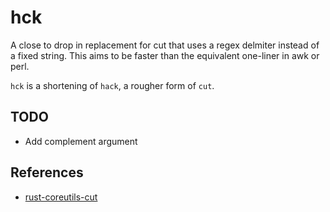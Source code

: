 # hck

A close to drop in replacement for cut that uses a regex delmiter instead of a fixed string. This aims to be faster than the equivalent one-liner in awk or perl.

`hck` is a shortening of `hack`, a rougher form of `cut`.

## TODO

- Add complement argument

## References

- [rust-coreutils-cut](https://github.com/uutils/coreutils/blob/e48ff9dd9ee0d55da285f99d75f6169a5e4e7acc/src/uu/cut/src/cut.rs)

